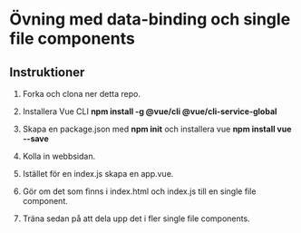# Övning med data-binding och single file components

## Instruktioner

1. Forka och clona ner detta repo.

2. Installera Vue CLI **npm install -g @vue/cli @vue/cli-service-global**

3. Skapa en package.json med **npm init** och installera vue **npm install vue --save**

4. Kolla in webbsidan.

4. Istället för en index.js skapa en app.vue.

5. Gör om det som finns i index.html och index.js till en single file component.

6. Träna sedan på att dela upp det i fler single file components.
